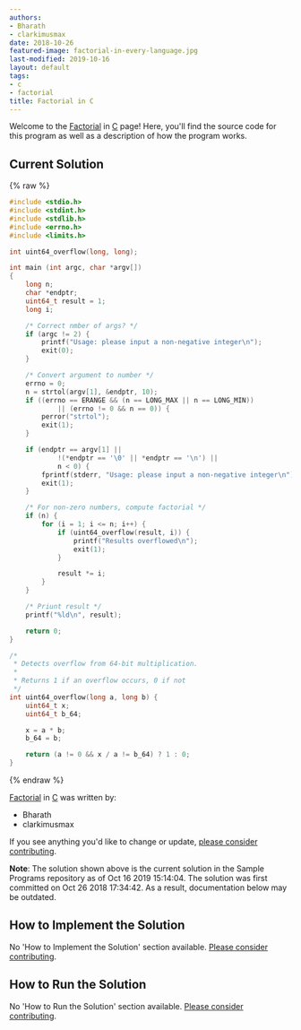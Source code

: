 ```yaml
---
authors:
- Bharath
- clarkimusmax
date: 2018-10-26
featured-image: factorial-in-every-language.jpg
last-modified: 2019-10-16
layout: default
tags:
- c
- factorial
title: Factorial in C
---
```


Welcome to the [Factorial](https://sampleprograms.io/projects/factorial) in [C](https://sampleprograms.io/languages/c) page! Here, you'll find the source code for this program as well as a description of how the program works.

## Current Solution

{% raw %}

```c
#include <stdio.h>
#include <stdint.h>
#include <stdlib.h>
#include <errno.h>
#include <limits.h>

int uint64_overflow(long, long);

int main (int argc, char *argv[])
{
    long n;
    char *endptr;
    uint64_t result = 1;
    long i;

    /* Correct nmber of args? */
    if (argc != 2) {
        printf("Usage: please input a non-negative integer\n");
        exit(0);
    }

    /* Convert argument to number */
    errno = 0;
    n = strtol(argv[1], &endptr, 10);
    if ((errno == ERANGE && (n == LONG_MAX || n == LONG_MIN))
            || (errno != 0 && n == 0)) {
        perror("strtol");
        exit(1);
    }

    if (endptr == argv[1] ||
            !(*endptr == '\0' || *endptr == '\n') ||
            n < 0) {
        fprintf(stderr, "Usage: please input a non-negative integer\n");
        exit(1);
    }

    /* For non-zero numbers, compute factorial */
    if (n) {
        for (i = 1; i <= n; i++) {
            if (uint64_overflow(result, i)) {
                printf("Results overflowed\n");
                exit(1);
            }

            result *= i;
        }
    }

    /* Priunt result */
    printf("%ld\n", result);

    return 0;
}

/*
 * Detects overflow from 64-bit multiplication.
 *
 * Returns 1 if an overflow occurs, 0 if not
 */
int uint64_overflow(long a, long b) {
    uint64_t x;
    uint64_t b_64;

    x = a * b;
    b_64 = b;

    return (a != 0 && x / a != b_64) ? 1 : 0;
}
```

{% endraw %}

[Factorial](https://sampleprograms.io/projects/factorial) in [C](https://sampleprograms.io/languages/c) was written by:

- Bharath
- clarkimusmax

If you see anything you'd like to change or update, [please consider contributing](https://github.com/TheRenegadeCoder/sample-programs).

**Note**: The solution shown above is the current solution in the Sample Programs repository as of Oct 16 2019 15:14:04. The solution was first committed on Oct 26 2018 17:34:42. As a result, documentation below may be outdated.

## How to Implement the Solution

No 'How to Implement the Solution' section available. [Please consider contributing](https://github.com/TheRenegadeCoder/sample-programs-website).

## How to Run the Solution

No 'How to Run the Solution' section available. [Please consider contributing](https://github.com/TheRenegadeCoder/sample-programs-website).